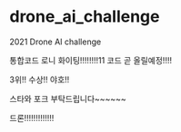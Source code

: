 # drone_ai_challenge
2021 Drone AI challenge

통합코드
로니 화이팅!!!!!!!!11
코드 곧 올릴예정!!!!


3위!! 수상!! 야호!!

스타와 포크 부탁드립니다~~~~~~

드론!!!!!!!!!!!!!
